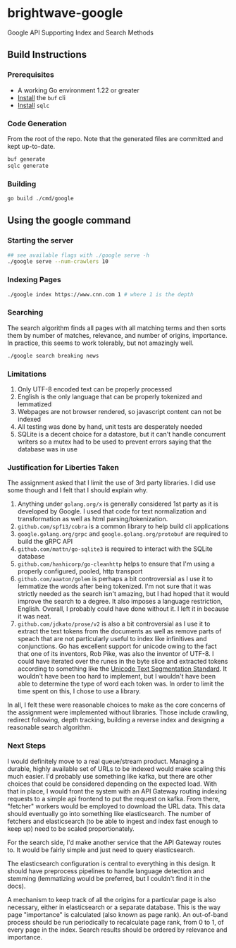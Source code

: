 # brightwave-google

Google API Supporting Index and Search Methods

## Build Instructions

### Prerequisites

- A working Go environment 1.22 or greater
- [Install](https://buf.build/docs/installation) the `buf` cli
- [Install](https://docs.sqlc.dev/en/stable/overview/install.html) `sqlc`

### Code Generation

From the root of the repo. Note that the generated files are committed and kept up-to-date.

```sh
buf generate
sqlc generate
```

### Building

```sh
go build ./cmd/google
```

## Using the google command

### Starting the server

```sh
## see available flags with ./google serve -h
./google serve --num-crawlers 10
```

### Indexing Pages

```sh
./google index https://www.cnn.com 1 # where 1 is the depth
```

### Searching

The search algorithm finds all pages with all matching terms and then sorts them by number of matches, relevance, and number of origins, importance. In practice, this seems to work tolerably, but not amazingly well.

```sh
./google search breaking news
```

### Limitations

1. Only UTF-8 encoded text can be properly processed
2. English is the only language that can be properly tokenized and lemmatized
3. Webpages are not browser rendered, so javascript content can not be indexed
4. All testing was done by hand, unit tests are desperately needed
5. SQLite is a decent choice for a datastore, but it can't handle concurrent writers so a mutex had to be used to prevent errors saying that the database was in use

### Justification for Liberties Taken

The assignment asked that I limit the use of 3rd party libraries. I did use some though and I felt that I should explain why.

1. Anything under `golang.org/x` is generally considered 1st party as it is developed by Google. I used that code for text normalization and transformation as well as html parsing/tokenization.
2. `github.com/spf13/cobra` is a common library to help build cli applications
3. `google.golang.org/grpc` and `google.golang.org/protobuf` are required to build the gRPC API
4. `github.com/mattn/go-sqlite3` is required to interact with the SQLite database
5. `github.com/hashicorp/go-cleanhttp` helps to ensure that I'm using a properly configured, pooled, http transport
6. `github.com/aaaton/golem` is perhaps a bit controversial as I use it to lemmatize the words after being tokenized. I'm not sure that it was strictly needed as the search isn't amazing, but I had hoped that it would improve the search to a degree. It also imposes a language restriction, English. Overall, I probably could have done without it. I left it in because it was neat.
7. `github.com/jdkato/prose/v2` is also a bit controversial as I use it to extract the text tokens from the documents as well as remove parts of speach that are not particularly useful to index like infinitives and conjunctions. Go has excellent support for unicode owing to the fact that one of its inventors, Rob Pike, was also the inventor of UTF-8. I could have iterated over the runes in the byte slice and extracted tokens according to something like the [Unicode Text Segmentation Standard](https://www.unicode.org/reports/tr29/). It wouldn't have been too hard to implement, but I wouldn't have been able to determine the type of word each token was. In order to limit the time spent on this, I chose to use a library.

In all, I felt these were reasonable choices to make as the core concerns of the assignment were implemented without libraries. Those include crawling, redirect following, depth tracking, building a reverse index and designing a reasonable search algorithm.

### Next Steps

I would definitely move to a real queue/stream product. Managing a durable, highly available set of URLs to be indexed would make scaling this much easier. I'd probably use something like kafka, but there are other choices that could be considered depending on the expected load. With that in place, I would front the system with an API Gateway routing indexing requests to a simple api frontend to put the request on kafka. From there, "fetcher" workers would be employed to download the URL data. This data should eventually go into something like elasticsearch. The number of fetchers and elasticsearch (to be able to ingest and index fast enough to keep up) need to be scaled proportionately.

For the search side, I'd make another service that the API Gateway routes to. It would be fairly simple and just need to query elasticsearch.

The elasticsearch configuration is central to everything in this design. It should have preprocess pipelines to handle language detection and stemming (lemmatizing would be preferred, but I couldn't find it in the docs).

A mechanism to keep track of all the origins for a particular page is also necessary, either in elasticsearch or a separate database. This is the way page "importance" is calculated (also known as page rank). An out-of-band process should be run periodically to recalculate page rank, from 0 to 1, of every page in the index. Search results should be ordered by relevance and importance.
